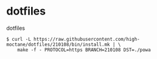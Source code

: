 # dotfiles
dotfiles

```
$ curl -L https://raw.githubusercontent.com/high-moctane/dotfiles/210108/bin/install.mk | \
    make -f - PROTOCOL=https BRANCH=210108 DST=./powa
```
